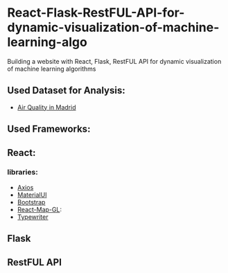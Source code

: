 # React-Flask-RestFUL-API-for-dynamic-visualization-of-machine-learning-algo
Building a website with React, Flask, RestFUL API for dynamic visualization of machine learning algorithms

## Used Dataset for Analysis:
- [Air Quality in Madrid](https://www.kaggle.com/decide-soluciones/air-quality-madrid)

## Used Frameworks:

## React: 
### libraries:
- [Axios](https://github.com/axios/axios)
- [MaterialUI](https://material-ui.com/)
- [Bootstrap](https://react-bootstrap.github.io/)
- [React-Map-GL](https://uber.github.io/react-map-gl/#/): 
- [Typewriter](https://www.npmjs.com/package/typewriter-effect)


## Flask
## RestFUL API
